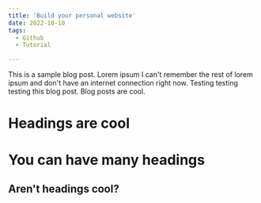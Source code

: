 ```yaml
---
title: 'Build your personal website'
date: 2022-10-10
tags:
  - Github
  - Tutorial

---
```


This is a sample blog post. Lorem ipsum I can't remember the rest of lorem ipsum and don't have an internet connection right now. Testing testing testing this blog post. Blog posts are cool.

Headings are cool
======

You can have many headings
======

Aren't headings cool?
------